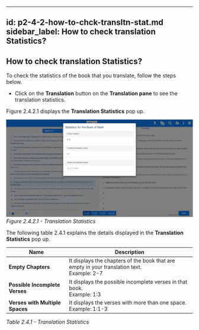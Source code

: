 ---
id: p2-4-2-how-to-chck-transltn-stat.md
sidebar_label: How to check translation Statistics?
--------
## How to check translation Statistics?

To check the statistics of the book that you translate, follow the steps below.

* Click on the **Translation** button on the **Translation pane** to see the translation statistics.

Figure 2.4.2.1 displays the **Translation Statistics** pop up.

![alt text](../../../static\AutographaLiveImages\Translation-pane\translation-statistics-fig-2.4.2.1.jpg 'Translation Statistics')
_Figure 2.4.2.1 - Translation Statistics_

The following table 2.4.1 explains the details displayed in the **Translation Statistics** pop up.


|Name          | Description           |
|------------- | ----------------------|
|**Empty Chapters**|  It displays the chapters of the book that are empty in your translation text. <br> Example: 2-7    |
|**Possible Incomplete Verses**| It displays the possible incomplete verses in that book. <br> Example: 1:3 |
|**Verses with Multiple Spaces** | It displays the verses with more than one space. <br> Example: 1:1-3 |
_Table 2.4.1  - Translation Statistics_

